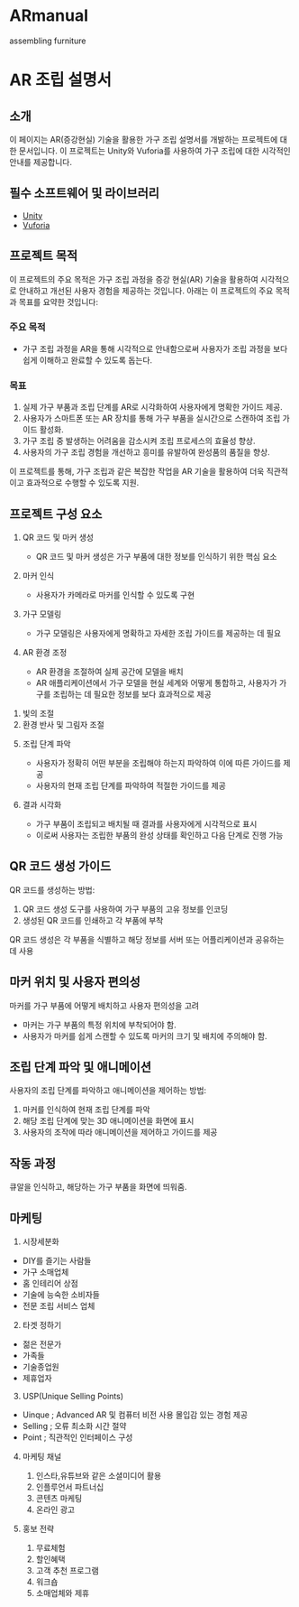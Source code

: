 # ARmanual
 assembling furniture


# AR 조립 설명서

## 소개

이 페이지는 AR(증강현실) 기술을 활용한 가구 조립 설명서를 개발하는 프로젝트에 대한 문서입니다. 이 프로젝트는 Unity와 Vuforia를 사용하여 가구 조립에 대한 시각적인 안내를 제공합니다.

## 필수 소프트웨어 및 라이브러리

- [Unity](https://unity.com/)
- [Vuforia](https://developer.vuforia.com/)

## 프로젝트 목적

이 프로젝트의 주요 목적은 가구 조립 과정을 증강 현실(AR) 기술을 활용하여 시각적으로 안내하고 개선된 사용자 경험을 제공하는 것입니다. 아래는 이 프로젝트의 주요 목적과 목표를 요약한 것입니다:

### 주요 목적

- 가구 조립 과정을 AR을 통해 시각적으로 안내함으로써 사용자가 조립 과정을 보다 쉽게 이해하고 완료할 수 있도록 돕는다.

### 목표

1. 실제 가구 부품과 조립 단계를 AR로 시각화하여 사용자에게 명확한 가이드 제공.
2. 사용자가 스마트폰 또는 AR 장치를 통해 가구 부품을 실시간으로 스캔하여 조립 가이드 활성화.
3. 가구 조립 중 발생하는 어려움을 감소시켜 조립 프로세스의 효율성 향상.
4. 사용자의 가구 조립 경험을 개선하고 흥미를 유발하여 완성품의 품질을 향상.

이 프로젝트를 통해, 가구 조립과 같은 복잡한 작업을 AR 기술을 활용하여 더욱 직관적이고 효과적으로 수행할 수 있도록 지원.

## 프로젝트 구성 요소
1. QR 코드 및 마커 생성
   - QR 코드 및 마커 생성은 가구 부품에 대한 정보를 인식하기 위한 핵심 요소

2. 마커 인식
   - 사용자가 카메라로 마커를 인식할 수 있도록 구현

3. 가구 모델링
   - 가구 모델링은 사용자에게 명확하고 자세한 조립 가이드를 제공하는 데 필요
 

4. AR 환경 조정
   - AR 환경을 조절하여 실제 공간에 모델을 배치
   - AR 애플리케이션에서 가구 모델을 현실 세계와 어떻게 통합하고, 사용자가 가구를 조립하는 데 필요한 정보를 보다 효과적으로 제공

1) 빛의 조절
2) 환경 반사 및 그림자 조절

5. 조립 단계 파악
   - 사용자가 정확히 어떤 부분을 조립해야 하는지 파악하여 이에 따른 가이드를 제공
   - 사용자의 현재 조립 단계를 파악하여 적절한 가이드를 제공 

6. 결과 시각화
   - 가구 부품이 조립되고 배치될 때 결과를 사용자에게 시각적으로 표시
   - 이로써 사용자는 조립한 부품의 완성 상태를 확인하고 다음 단계로 진행 가능


## QR 코드 생성 가이드

QR 코드를 생성하는 방법:

1. QR 코드 생성 도구를 사용하여 가구 부품의 고유 정보를 인코딩
2. 생성된 QR 코드를 인쇄하고 각 부품에 부착

QR 코드 생성은 각 부품을 식별하고 해당 정보를 서버 또는 어플리케이션과 공유하는 데 사용

## 마커 위치 및 사용자 편의성

마커를 가구 부품에 어떻게 배치하고 사용자 편의성을 고려

- 마커는 가구 부품의 특정 위치에 부착되어야 함.
- 사용자가 마커를 쉽게 스캔할 수 있도록 마커의 크기 및 배치에 주의해야 함.

## 조립 단계 파악 및 애니메이션

사용자의 조립 단계를 파악하고 애니메이션을 제어하는 방법:

1. 마커를 인식하여 현재 조립 단계를 파악
2. 해당 조립 단계에 맞는 3D 애니메이션을 화면에 표시
3. 사용자의 조작에 따라 애니메이션을 제어하고 가이드를 제공

 


## 작동 과정

큐알을 인식하고, 해당하는 가구 부품을 화면에 띄워줌.
 
## 마케팅

1. 시장세분화
 - DIY를 즐기는 사람들
 - 가구 소매업체
 - 홈 인테리어 상점
 - 기술에 능숙한 소비자들
 - 전문 조립 서비스 업체

2. 타겟 정하기
 - 젊은 전문가
 - 가족들
 - 기술종업원
 - 제휴업자

3. USP(Unique Selling Points)
 - Uinque ;
    Advanced AR 및 컴퓨터 비전 사용
    몰입감 있는 경험 제공
 - Selling ;
    오류 최소화
    시간 절약
 - Point ;
    직관적인 인터페이스 구성
   
4. 마케팅 채널
   1) 인스타,유튜브와 같은 소셜미디어 활용
   2) 인플루언서 파트너십
   3) 콘텐츠 마케팅
   4) 온라인 광고

5. 홍보 전략
   1) 무료체험
   2) 할인혜택
   3) 고객 추천 프로그램
   4) 워크숍
   5) 소매업체와 제휴
  


 
